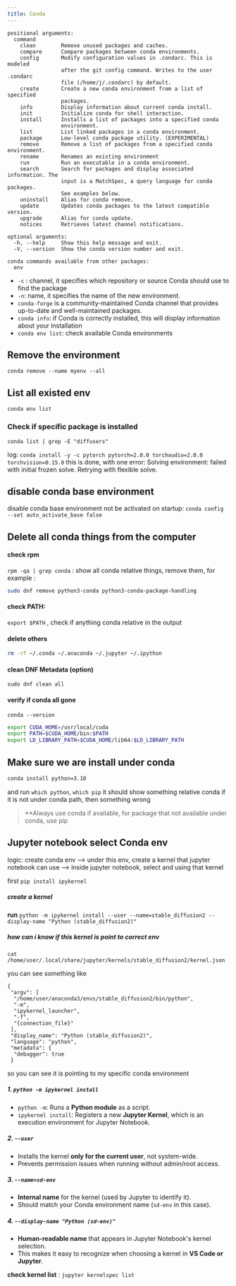 ```yaml
---
title: Conda
---
```


```
positional arguments:
  command
    clean        Remove unused packages and caches.
    compare      Compare packages between conda environments.
    config       Modify configuration values in .condarc. This is modeled
                 after the git config command. Writes to the user .condarc
                 file (/home/j/.condarc) by default.
    create       Create a new conda environment from a list of specified
                 packages.
    info         Display information about current conda install.
    init         Initialize conda for shell interaction.
    install      Installs a list of packages into a specified conda
                 environment.
    list         List linked packages in a conda environment.
    package      Low-level conda package utility. (EXPERIMENTAL)
    remove       Remove a list of packages from a specified conda environment.
    rename       Renames an existing environment
    run          Run an executable in a conda environment.
    search       Search for packages and display associated information. The
                 input is a MatchSpec, a query language for conda packages.
                 See examples below.
    uninstall    Alias for conda remove.
    update       Updates conda packages to the latest compatible version.
    upgrade      Alias for conda update.
    notices      Retrieves latest channel notifications.

optional arguments:
  -h, --help     Show this help message and exit.
  -V, --version  Show the conda version number and exit.

conda commands available from other packages:
  env
```



* `-c` : channel, it specifies which repository or source Conda should use to find the package
* `-n`: name, it specifies the name of the new environment.
* `conda-forge` is a community-maintained Conda channel that provides up-to-date and well-maintained packages.
* `conda info`: if Conda is correctly installed, this will display information about your installation
* `conda env list`: check available Conda environments




## Remove the environment
`conda remove --name myenv --all`



## List all existed env
`conda env list`

### Check if specific package is installed
`conda list | grep -E "diffusers"`

log: 
`conda install -y -c pytorch pytorch=2.0.0 torchaudio=2.0.0 torchvision=0.15.0`
this is done, with one error: Solving environment: failed with initial frozen solve. Retrying with flexible solve.





## disable conda base environment
disable conda base environment not be  activated on startup:
`conda config --set auto_activate_base false`




## Delete all conda things from the computer

#### check rpm
`rpm -qa | grep conda` : show all conda relative things, remove them, for example :
```bash
sudo dnf remove python3-conda python3-conda-package-handling
```

#### check PATH:
`export $PATH` , check if anything conda relative in the output

#### delete others

```bash
rm -rf ~/.conda ~/.anaconda ~/.jupyter ~/.ipython 
```

#### clean DNF Metadata (option)
`sudo dnf clean all`


#### verify if conda all gone
`conda --version`


```bash
export CUDA_HOME=/usr/local/cuda
export PATH=$CUDA_HOME/bin:$PATH
export LD_LIBRARY_PATH=$CUDA_HOME/lib64:$LD_LIBRARY_PATH
```



## Make sure we are install under conda
```bash
conda install python=3.10
```
and run 
`which python`, `which pip` it should show something relative conda
if it is not under conda path, then something wrong

> **Always use conda  if available, for package that not available under conda, use pip


## Jupyter notebook select Conda env
logic: create conda env --> under this env, create a kernel that jupyter notebook can use --> inside jupyter notebook, select and using that kernel

first `pip install ipykernel`

##### create a kernel
**run** `python -m ipykernel install --user --name=stable_diffusion2 --display-name "Python (stable_diffusion2)"`

##### how can i know if this kernel is point to correct env
```
cat /home/user/.local/share/jupyter/kernels/stable_diffusion2/kernel.json
```
you can see something like 

```
{
 "argv": [
  "/home/user/anaconda3/envs/stable_diffusion2/bin/python",
  "-m",
  "ipykernel_launcher",
  "-f",
  "{connection_file}"
 ],
 "display_name": "Python (stable_diffusion2)",
 "language": "python",
 "metadata": {
  "debugger": true
 }
```
so you can see it is pointing to my specific conda environment
##### 1. `python -m ipykernel install`

- `python -m`: Runs a **Python module** as a script.
- `ipykernel install`: Registers a new **Jupyter Kernel**, which is an execution environment for Jupyter Notebook.

##### **2. `--user`**

- Installs the kernel **only for the current user**, not system-wide.
- Prevents permission issues when running without admin/root access.

##### **3. `--name=sd-env`**

- **Internal name** for the kernel (used by Jupyter to identify it).
- Should match your Conda environment name (`sd-env` in this case).

##### **4. `--display-name "Python (sd-env)"`**

- **Human-readable name** that appears in Jupyter Notebook's kernel selection.
- This makes it easy to recognize when choosing a kernel in **VS Code or Jupyter**.


**check kernel list** : `jupyter kernelspec list`